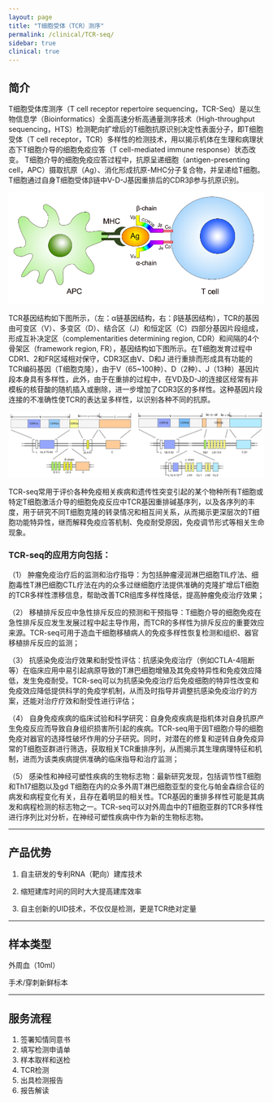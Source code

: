 ```yaml
---
layout: page
title: "T细胞受体（TCR）测序"
permalink: /clinical/TCR-seq/
sidebar: true
clinical: true
---
```


## 简介

T细胞受体库测序（T cell receptor repertoire sequencing，TCR-Seq）是以生物信息学（Bioinformatics）全面高速分析高通量测序技术（High-throughput sequencing，HTS）检测靶向扩增后的T细胞抗原识别决定性表面分子，即T细胞受体（T cell receptor，TCR）多样性的检测技术，用以揭示机体在生理和病理状态下T细胞介导的细胞免疫应答（T cell-mediated immune response）状态改变。
T细胞介导的细胞免疫应答过程中，抗原呈递细胞（antigen-presenting cell，APC）摄取抗原（Ag）、消化形成抗原-MHC分子复合物，并呈递给T细胞。T细胞通过自身T细胞受体β链中V-D-J基因重排后的CDR3β参与抗原识别。

<img class="fig70" src="/image/clinical/TCR-seq/TCR1.png">

TCR基因结构如下图所示，（左：α链基因结构，右：β链基因结构），TCR的基因由可变区（V）、多变区（D）、结合区（J）和恒定区（C）四部分基因片段组成，形成互补决定区（complementarities determining region, CDR）和间隔的4个骨架区（framework region, FR），基因结构如下图所示。在T细胞发育过程中CDR1、2和FR区域相对保守，CDR3区由V、D和J 进行重排而形成具有功能的TCR编码基因（T细胞克隆），由于V（65~100种）、D（2种）、J（13种）基因片段本身具有多样性，此外，由于在重排的过程中，在VD及D-J的连接区经常有非模板的核苷酸的随机插入或删除，进一步增加了CDR3区的多样性。这种基因片段连接的不准确性使TCR的表达呈多样性，以识别各种不同的抗原。

<img class="fig90" src="/image/clinical/TCR-seq/TCR2.png">

TCR-seq常用于评价各种免疫相关疾病和遗传性突变引起的某个物种所有T细胞或特定T细胞激活介导的细胞免疫反应中TCR基因重排碱基序列，以及各序列的丰度，用于研究不同T细胞克隆的转录情况和相互间关系，从而揭示更深层次的T细胞功能特异性，继而解释免疫应答机制、免疫耐受原因，免疫调节形式等相关生命现象。

### TCR-seq的应用方向包括：

（1）	肿瘤免疫治疗后的监测和治疗指导：为包括肿瘤浸润淋巴细胞TIL疗法、细胞毒性T淋巴细胞CTL疗法在内的众多过继细胞疗法提供准确的克隆扩增后T细胞的TCR多样性漂移信息，帮助改善TCR组库多样性降低，提高肿瘤免疫治疗效果；


（2）	移植排斥反应中急性排斥反应的预测和干预指导：T细胞介导的细胞免疫在急性排斥反应发生发展过程中起主导作用，而TCR的多样性为排斥反应的重要效应来源。TCR-seq可用于造血干细胞移植病人的免疫多样性恢复检测和组织、器官移植排斥反应的监测；


（3）	抗感染免疫治疗效果和耐受性评估：抗感染免疫治疗（例如CTLA-4阻断等）在临床应用中易引起病原导致的T淋巴细胞增殖及其免疫特异性和免疫效应降低，发生免疫耐受。TCR-seq可以为抗感染免疫治疗后免疫细胞的特异性改变和免疫效应降低提供科学的免疫学机制，从而及时指导并调整抗感染免疫治疗的方案，还能对治疗疗效和耐受性进行评估；


（4） 自身免疫疾病的临床试验和科学研究：自身免疫疾病是指机体对自身抗原产生免疫反应而导致自身组织损害所引起的疾病。TCR-seq用于因T细胞介导的细胞免疫对器官的选择性破坏作用的分子研究。同时，对潜在的修复和逆转自身免疫异常的T细胞亚群进行筛选，获取相关TCR重排序列，从而揭示其生理病理特征和机制，进而为该类疾病提供准确的临床指导和治疗监测；


（5）	感染性和神经可塑性疾病的生物标志物：最新研究发现，包括调节性T细胞和Th17细胞以及gd T细胞在内的众多外周T淋巴细胞亚型的变化与帕金森综合征的病发和病程变化有关，且存在着明显的相关性。TCR基因的重排多样性可能是其病发和病程检测的标志物之一。TCR-seq可以对外周血中的T细胞亚群的TCR多样性进行序列比对分析，在神经可塑性疾病中作为新的生物标志物。

---

## 产品优势

1. 自主研发的专利RNA（靶向）建库技术

2. 缩短建库时间的同时大大提高建库效率

3. 自主创新的UID技术，不仅仅是检测，更是TCR绝对定量
	
---

## 样本类型

外周血（10ml）

手术/穿刺新鲜标本

---

## 服务流程

1. 签署知情同意书
2. 填写检测申请单
3. 样本取样和送检
4. TCR检测
5. 出具检测报告
6. 报告解读

